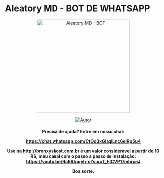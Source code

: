# Aleatory MD - BOT DE WHATSAPP
<div align="center">
<img src="https://telegra.ph/file/e6018110d95e1a9fc7efe.jpg" alt="Aleatory MD - BOT" width="300" />
</div>
<p align="center">
  <a href="https://github.com/bronxys/aleatory.git"><img title="Autor" src="https://img.shields.io/badge/Autor-Aleatory-red.svg?style=for-the-badge&logo=github" /></a>
  <h4 align="center">
  
Precisa de ajuda? Entre em nosso chat: 

https://chat.whatsapp.com/CtOo3xGlaqlLnc6eiRp5u4

Use na http://bronxyshost.com.br é um valor consideravel a partir de 10 R$, meu canal com o passo a passo de instalação: https://youtu.be/Rc6Rtnqeh-c?si=cT_HICVP17mhrceJ

Boa sorte.